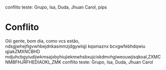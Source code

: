 conflito teste: Grupo, Isa, Duda, Jhuan Carol, pips
# Conflito
Oiii gente, bom dia, como vcs estão, ndsgjwhejfigvwhbejdnkasmmzjdgywlqji    kqsmaznx bcvgwfebhdqwiu qjiakZMXNCBHD
mdjuhcbgyiudijwkmsajxbyhiujiekmwhsbxujcixkdmvhgiweouwjisqkoal,ZXMCNMBFHJRFHEDIAOKL,ZMK
conflito teste: Grupo, Isa, Duda, Jhuan Carol

